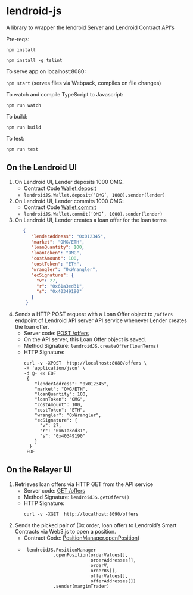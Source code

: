 # lendroid-js
A library to wrapper the lendroid Server and Lendroid Contract API's

Pre-reqs:

`npm install`

`npm install -g tslint`

To serve app on localhost:8080:

`npm start` (serves files via Webpack, compiles on file changes)

To watch and compile TypeScript to Javascript:

`npm run watch`

To build:

`npm run build`

To test:

`npm run test`

## On the Lendroid UI
  1. On Lendroid UI, Lender deposits 1000 OMG.
     * Contract Code [Wallet.deposit](https://github.com/gedanziger/lendroid-protcol-private/blob/AddDockerSupport/src/Wallet.sol#L102)
     * `lendroidJS.Wallet.deposit(‘OMG’, 1000).sender(lender)`
  2. On Lendroid UI, Lender commits 1000 OMG:
     * Contract Code [Wallet.commit](https://github.com/gedanziger/lendroid-protcol-private/blob/AddDockerSupport/src/Wallet.sol#L68)
     * `lendroidJS.Wallet.commit(‘OMG’, 1000).sender(lender)`
  3. On Lendroid UI, Lender creates a loan offer for the loan terms
      ```json 
         {  
            "lenderAddress": "0x012345",
            "market": "OMG/ETH",
            "loanQuantity": 100,
            "loanToken": "OMG",
            "costAmount": 100,
            "costToken": "ETH",
            "wrangler": "0xWrangler",
            "ecSignature": {
              "v": 27,
              "r": "0x61a3ed31",
              "s": "0x40349190"
            }
          }
      ```
  4. Sends a HTTP POST request with a Loan Offer object to `/offers` endpoint of Lendroid API server API service whenever Lender creates the loan offer.
     *  Server code: [POST /offers](https://github.com/norestlabs/lendroid-portal-server/blob/master/main.py#L27)
     *  On the API server, this Loan Offer object is saved.
     *  Method Signature: `lendroidJS.createOffer(loanTerms)`
     *  HTTP Signature:
        ```curl
        curl -v -XPOST  http://localhost:8080/offers \
        -H 'application/json' \
        -d @- << EOF
         {  
            "lenderAddress": "0x012345",
            "market": "OMG/ETH",
            "loanQuantity": 100,
            "loanToken": "OMG",
            "costAmount": 100,
            "costToken": "ETH",
            "wrangler": "0xWrangler",
            "ecSignature": {
              "v": 27,
              "r": "0x61a3ed31",
              "s": "0x40349190"
            }
          }
         EOF
         ```
## On the Relayer UI
  1. Retrieves loan offers via HTTP GET from the API service
     * Server code: [GET /offers](https://github.com/norestlabs/lendroid-portal-server/blob/master/main.py#L23)
     * Method Signature: `lendroidJS.getOffers()`
     * HTTP Signature:
       ```
       curl -v -XGET  http://localhost:8090/offers
       ```
  2. Sends the picked pair of (0x order, loan offer) to Lendroid’s Smart Contracts via Web3.js to open a position.
     * Contract Code: [PositionManager.openPosition](https://github.com/gedanziger/lendroid-protcol-private/blob/AddDockerSupport/src/PositionManager.sol))
     * ```
        lendroidJS.PositionManager
                  .openPosition(orderValues[],
                                orderAddresses[],
                                orderV,
                                orderRS[],
                                offerValues[],     
                                offerAddresses[])
                  .sender(marginTrader)
       ```


